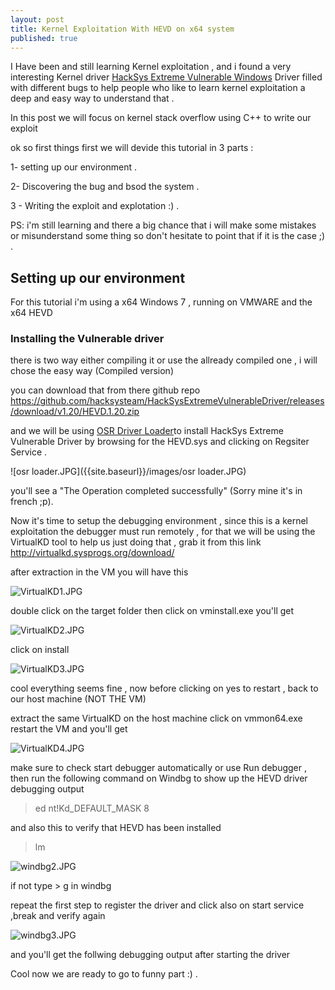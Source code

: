 ```yaml
---
layout: post
title: Kernel Exploitation With HEVD on x64 system
published: true
---
```

I Have been and still learning Kernel exploitation , and i found a very interesting Kernel driver [HackSys Extreme Vulnerable Windows](https://github.com/hacksysteam/HackSysExtremeVulnerableDriver) Driver filled with different bugs to help people who like to learn kernel exploitation a deep and easy way to understand that . 

In this post we will focus on kernel stack overflow using C++ to write our exploit 

ok so first things first we will devide this tutorial in 3 parts 	:

1- setting up our environment .

2- Discovering the bug and bsod the system .

3 - Writing the exploit and explotation :) .

PS: i'm still learning and there a big chance that i will make some mistakes or misunderstand some thing so don't hesitate to point that if it is the case ;) .

## Setting up our environment

For this tutorial i'm using a x64 Windows 7 , running on VMWARE and the x64 HEVD

### Installing the Vulnerable driver

there is two way either compiling it or use the allready compiled one , i will chose the easy way (Compiled version)

you can download that from there github repo https://github.com/hacksysteam/HackSysExtremeVulnerableDriver/releases/download/v1.20/HEVD.1.20.zip

and we will be using [OSR Driver Loader](https://www.osronline.com/article.cfm?article=157)to install HackSys Extreme Vulnerable Driver by browsing for the HEVD.sys and clicking on Regsiter Service .

![osr loader.JPG]({{site.baseurl}}/images/osr loader.JPG)

you'll see a "The Operation completed successfully" (Sorry mine it's in french ;p).

Now it's time to setup the debugging environment  , since this is a kernel exploitation the debugger must run remotely , for that we will be using the VirtualKD tool to help us just doing that , grab it from this link 
http://virtualkd.sysprogs.org/download/

after extraction in the VM you will have this 

![VirtualKD1.JPG]({{site.baseurl}}/images/VirtualKD1.JPG)

double click on the target folder then click on vminstall.exe you'll get 

![VirtualKD2.JPG]({{site.baseurl}}/images/VirtualKD2.JPG)

click on install 

![VirtualKD3.JPG]({{site.baseurl}}/images/VirtualKD3.JPG)

cool everything seems fine , now before clicking on yes to restart , back to our host machine (NOT THE VM)

extract the same VirtualKD on the host machine click on vmmon64.exe restart the VM and you'll get 

![VirtualKD4.JPG]({{site.baseurl}}/images/VirtualKD4.JPG)


make sure to check start debugger automatically or use Run debugger , then run the following command on Windbg to show up the HEVD driver debugging output 

> ed nt!Kd_DEFAULT_MASK 8

and also this to verify that HEVD has been installed
> lm

![windbg2.JPG]({{site.baseurl}}/images/windbg2.JPG)

if not type > g in windbg 

repeat the first step to register the driver and click also on start service ,break and verify again 

![windbg3.JPG]({{site.baseurl}}/images/windbg3.JPG)

 and you'll get the follwing debugging output after starting the driver
 
 Cool now we are ready to go to funny part  :) .
























